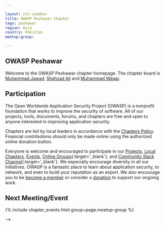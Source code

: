 ```yaml
---

layout: col-sidebar
title: OWASP Peshawar Chapter
tags: peshawar
region: Asia
country: Pakistan
meetup-group: 

---
```

OWASP Peshawar
-------------
Welcome to the OWASP Peshawar chapter homepage. The chapter board is <a href="mailto:muhammad.jawad@owasp.org">Muhammad Jawad</a>, <a href="mailto:shehzad.ali@owasp.org">Shehzad Ali</a> and <a href="mailto:muhammad.waqar@owasp.org">Muhammad Waqar</a>. <!--  Follow chapter news on [Meetup.com](https://meetup.com/OWASP-Peshawar) [Instagram](https://www.facebook.com/OWASPPeshawar)  -->


## Participation
The Open Worldwide Application Security Project (OWASP) is a nonprofit foundation that works to improve the security of software. All of our projects, tools, documents, forums, and chapters are free and open to anyone interested in improving application security. 

Chapters are led by local leaders in accordance with the [Chapters Policy](/www-policy/operational/chapters). Financial contributions should only be made online using the authorized online donation button. 

Everyone is welcome and encouraged to participate in our [Projects](/projects/), [Local Chapters](/chapters/), [Events](/events/), [Online Groups](https://groups.google.com/a/owasp.com/){:target='_blank'}, and [Community Slack Channel](https://owasp.slack.com/){:target='_blank'}. We especially encourage diversity in all our initiatives. OWASP is a fantastic place to learn about application security, to network, and even to build your reputation as an expert. We also encourage you to be [become a member](/membership/) or consider a [donation](/donate/) to support our ongoing work.

Next Meeting/Event <!-- You should keep this section as it will populate your meetup events -->
---------------------
{% include chapter_events.html group=page.meetup-group %}


-->
